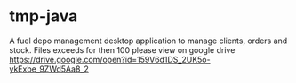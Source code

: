 # tmp-java
A fuel depo management desktop application to manage clients, orders and stock. Files exceeds for then 100 please view on google drive
https://drive.google.com/open?id=159V6d1DS_2UK5o-ykExbe_9ZWd5Aa8_2 
